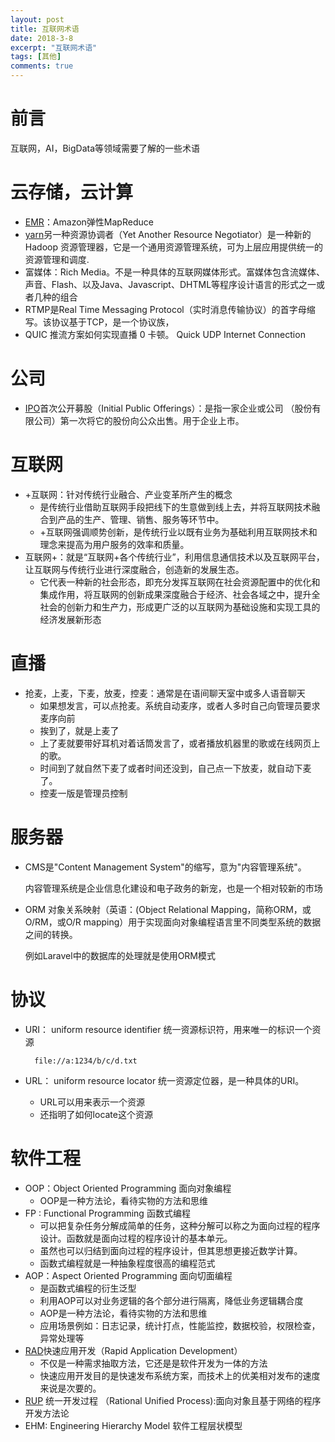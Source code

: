 ```yaml
---
layout: post
title: 互联网术语
date: 2018-3-8
excerpt: "互联网术语"
tags: [其他]
comments: true
---
```




# 前言

互联网，AI，BigData等领域需要了解的一些术语

# 云存储，云计算

- [EMR](https://aws.amazon.com/cn/emr/)：Amazon弹性MapReduce
- [yarn](https://baike.baidu.com/item/yarn/16075826?fr=aladdin)另一种资源协调者（Yet Another Resource Negotiator）是一种新的 Hadoop 资源管理器，它是一个通用资源管理系统，可为上层应用提供统一的资源管理和调度.
- 富媒体：Rich Media。不是一种具体的互联网媒体形式。富媒体包含流媒体、声音、Flash、以及Java、Javascript、DHTML等程序设计语言的形式之一或者几种的组合
- RTMP是Real Time Messaging Protocol（实时消息传输协议）的首字母缩写。该协议基于TCP，是一个协议族，
- QUIC 推流方案如何实现直播 0 卡顿。 Quick UDP Internet Connection

# 公司

- [IPO](https://baike.baidu.com/item/%E9%A6%96%E6%AC%A1%E5%85%AC%E5%BC%80%E5%8B%9F%E8%82%A1/52072?fromtitle=IPO&fromid=210299&fr=aladdin)首次公开募股（Initial Public Offerings）：是指一家企业或公司 （股份有限公司）第一次将它的股份向公众出售。用于企业上市。


# 互联网

- +互联网：针对传统行业融合、产业变革所产生的概念
    - 是传统行业借助互联网手段把线下的生意做到线上去，并将互联网技术融合到产品的生产、管理、销售、服务等环节中。
    - +互联网强调顺势创新，是传统行业以既有业务为基础利用互联网技术和理念来提高为用户服务的效率和质量。
- 互联网+：就是“互联网+各个传统行业”，利用信息通信技术以及互联网平台，让互联网与传统行业进行深度融合，创造新的发展生态。
    - 它代表一种新的社会形态，即充分发挥互联网在社会资源配置中的优化和集成作用，将互联网的创新成果深度融合于经济、社会各域之中，提升全社会的创新力和生产力，形成更广泛的以互联网为基础设施和实现工具的经济发展新形态

# 直播

- 抢麦，上麦，下麦，放麦，控麦：通常是在语间聊天室中或多人语音聊天
    - 如果想发言，可以点抢麦。系统自动麦序，或者人多时自己向管理员要求麦序向前
    - 挨到了，就是上麦了
    - 上了麦就要带好耳机对着话筒发言了，或者播放机器里的歌或在线网页上的歌。
    - 时间到了就自然下麦了或者时间还没到，自己点一下放麦，就自动下麦了。
    - 控麦一版是管理员控制

# 服务器

- CMS是"Content Management System"的缩写，意为"内容管理系统"。 
	
	内容管理系统是企业信息化建设和电子政务的新宠，也是一个相对较新的市场

- ORM 对象关系映射（英语：(Object Relational Mapping，简称ORM，或O/RM，或O/R mapping）用于实现面向对象编程语言里不同类型系统的数据之间的转换。

	例如Laravel中的数据库的处理就是使用ORM模式

# 协议

- URI： uniform resource identifier 统一资源标识符，用来唯一的标识一个资源

		file://a:1234/b/c/d.txt

- URL： uniform resource locator 统一资源定位器，是一种具体的URI。
	- URL可以用来表示一个资源
	- 还指明了如何locate这个资源


# 软件工程

- OOP：Object Oriented Programming 面向对象编程
	- OOP是一种方法论，看待实物的方法和思维
- FP : Functional Programming 函数式编程
	- 可以把复杂任务分解成简单的任务，这种分解可以称之为面向过程的程序设计。函数就是面向过程的程序设计的基本单元。
	- 虽然也可以归结到面向过程的程序设计，但其思想更接近数学计算。
	- 函数式编程就是一种抽象程度很高的编程范式
- AOP：Aspect Oriented Programming 面向切面编程
	- 是函数式编程的衍生泛型
	- 利用AOP可以对业务逻辑的各个部分进行隔离，降低业务逻辑耦合度
	- AOP是一种方法论，看待实物的方法和思维
	- 应用场景例如：日志记录，统计打点，性能监控，数据校验，权限检查，异常处理等	
- [RAD](https://baike.baidu.com/item/%E5%BF%AB%E9%80%9F%E5%BA%94%E7%94%A8%E5%BC%80%E5%8F%91/206653?fr=aladdin)快速应用开发（Rapid Application Development）
	- 不仅是一种需求抽取方法，它还是是软件开发为一体的方法
	- 快速应用开发目的是快速发布系统方案，而技术上的优美相对发布的速度来说是次要的。
- [RUP](https://baike.baidu.com/item/RUP/8924595?fr=aladdin) 统一开发过程 （Rational Unified Process):面向对象且基于网络的程序开发方法论
- EHM: Engineering Hierarchy Model 软件工程层状模型

